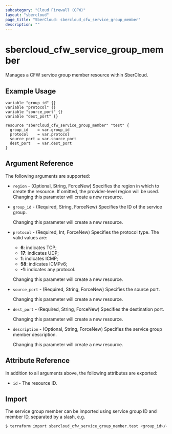 ```yaml
---
subcategory: "Cloud Firewall (CFW)"
layout: "sbercloud"
page_title: "SberCloud: sbercloud_cfw_service_group_member"
description: ""
---
```


# sbercloud_cfw_service_group_member

Manages a CFW service group member resource within SberCloud.

## Example Usage

```hcl
variable "group_id" {}
variable "protocol" {}
variable "source_port" {}
variable "dest_port" {}

resource "sbercloud_cfw_service_group_member" "test" {
  group_id    = var.group_id
  protocol    = var.protocol
  source_port = var.source_port
  dest_port   = var.dest_port
}
```

## Argument Reference

The following arguments are supported:

* `region` - (Optional, String, ForceNew) Specifies the region in which to create the resource.
  If omitted, the provider-level region will be used. Changing this parameter will create a new resource.

* `group_id` - (Required, String, ForceNew) Specifies the ID of the service group.

  Changing this parameter will create a new resource.

* `protocol` - (Required, Int, ForceNew) Specifies the protocol type.
  The valid values are:
    + **6**: indicates TCP;
    + **17**: indicates UDP;
    + **1**: indicates ICMP;
    + **58**: indicates ICMPv6;
    + **-1**: indicates any protocol.

  Changing this parameter will create a new resource.

* `source_port` - (Required, String, ForceNew) Specifies the source port.

  Changing this parameter will create a new resource.

* `dest_port` - (Required, String, ForceNew) Specifies the destination port.

  Changing this parameter will create a new resource.

* `description` - (Optional, String, ForceNew) Specifies the service group member description.

  Changing this parameter will create a new resource.

## Attribute Reference

In addition to all arguments above, the following attributes are exported:

* `id` - The resource ID.

## Import

The service group member can be imported using service group ID and member ID, separated by a slash, e.g.

```bash
$ terraform import sbercloud_cfw_service_group_member.test <group_id>/<member_id>
```
